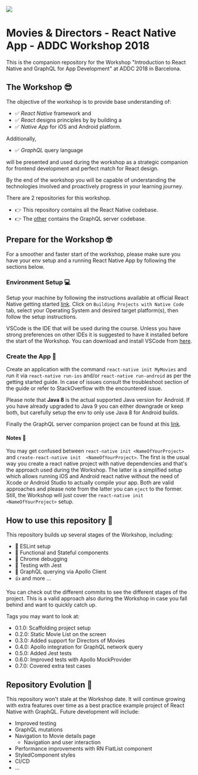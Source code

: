 
<img src="docs/logo.png" />

# Movies & Directors - React Native App - ADDC Workshop 2018

This is the companion repository for the Workshop "Introduction to React Native and GraphQL for App Development" at ADDC 2018 in Barcelona.

## The Workshop 😎
The objective of the workshop is to provide base understanding of:

 - ✅ _React Native_ framework and
 - ✅ _React_ designs principles by by building a 
 - ✅ _Native App_ for iOS and Android 
platform.   

Additionally, 
 - ✅ _GraphQL_ query language 
 
 will be presented and used during the workshop as a strategic companion for frontend development and perfect match for React design.    
 
By the end of the workshop you will be capable of understanding the technologies involved and proactively progress in your learning journey.

There are 2 repositories for this workshop.  
- 👉 This repository contains all the React Native codebase.
- 👉 The [other](https://github.com/nzaghini/graphql-server-addc-2018) contains the GraphQL server codebase.

## Prepare for the Workshop 🤓

For a smoother and faster start of the workshop, please make sure you have your env setup and a running React Native App by following the sections below.

### Environment Setup 💻
Setup your machine by following the instructions available at official React Native getting started [link](https://facebook.github.io/react-native/docs/getting-started.html).
Click on `Building Projects with Native Code` tab, select your Operating System and desired target platform(s), then follow the setup instructions.

VSCode is the IDE that will be used during the course. Unless you have strong preferences on other IDEs it is suggested to have it installed before the start of the Workshop. You can download and install VSCode from [here](https://code.visualstudio.com/).

### Create the App 📱
Create an application with the command `react-native init MyMovies` and run it via `react-native run-ios` and/or `react-native run-android` as per the getting started guide. In case of issues consult the troubleshoot section of the guide or refer to StackOverflow with the encountered issue.

Please note that __Java 8__ is the actual supported Java version for Android. If you have already upgraded to Java 9 you can either downgrade or keep both, but carefully setup the env to only use Java 8 for Android builds.

Finally the GraphQL server companion project can be found at this [link](https://github.com/nzaghini/graphql-server-addc-2018).

#### Notes 📝

You may get confused between `react-native init <NameOfYourProject>` and `create-react-native init  <NameOfYourProject>`. The first is the usual way you create a react native project with native dependencies and that's the approach used during the Workshop. The latter is a simplified setup which allows running iOS and Android react native without the need of Xcode or Android Studio to actually compile your app. Both are valid approaches and please note from the latter you can `eject` to the former.   
Still, the Workshop will just cover the `react-native init <NameOfYourProject>` setup.


## How to use this repository 🧐
This repository builds up several stages of the Workshop, including:
- 💪 ESLint setup
- 🤙 Functional and Stateful components 
- 🤞 Chrome debugging
- 👊 Testing with Jest 
- 🤟 GraphQL querying via Apollo Client
- 👍 and more ...

You can check out the different commits to see the different stages of the project. This is a valid approach also during the Workshop in case you fall behind and want to quickly catch up.

Tags you may want to look at:

- 0.1.0: Scaffolding project setup
- 0.2.0: Static Movie List on the screen
- 0.3.0: Added support for Directors of Movies
- 0.4.0: Apollo integration for GraphQL network query
- 0.5.0: Added Jest tests 
- 0.6.0: Improved tests with Apollo MockProvider
- 0.7.0: Covered extra test cases 

## Repository Evolution 🤤
This repository won't stale at the Workshop date. It will continue growing with extra features over time as a best practice example project of React Native with GraphQL. Future development will include:
- Improved testing 
- GraphQL mutations
- Navigation to Movie details page
    - Navigation and user interaction
- Performance improvements with RN FlatList component
- StyledComponent styles
- CI/CD 
- ... 
